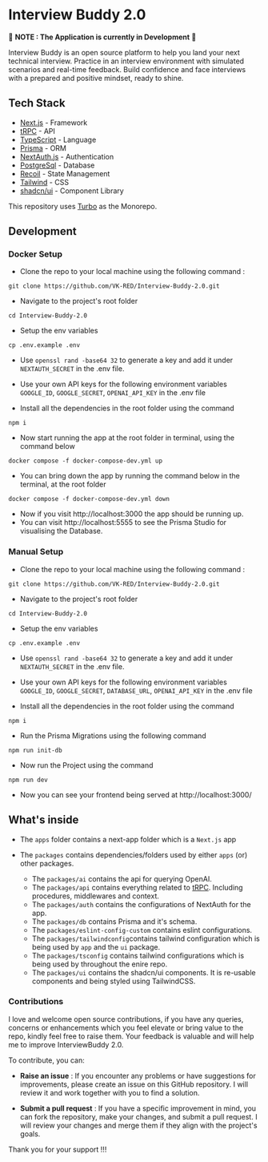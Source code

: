 # Interview Buddy 2.0

:construction:  **NOTE : The Application is currently in Development**  :construction:

Interview Buddy is an open source platform to help you land your next technical interview. Practice in an interview environment with simulated scenarios and real-time feedback. Build confidence and face interviews with a prepared and positive mindset, ready to shine.

## Tech Stack

- [Next.js](https://nextjs.org/)                 - Framework
- [tRPC](https://trpc.io/)                      - API
- [TypeScript](https://www.typescriptlang.org/)  - Language
- [Prisma](https://www.prisma.io/)               - ORM
- [NextAuth.js](https://next-auth.js.org/)       - Authentication
- [PostgreSql](https://www.postgresql.org/)      - Database
- [Recoil](https://recoiljs.org/)                - State Management
- [Tailwind](https://tailwindcss.com/)           - CSS
- [shadcn/ui](https://ui.shadcn.com/)            - Component Library

This repository uses [Turbo](https://turbo.build/repo) as the Monorepo.

## Development

### Docker Setup

- Clone the repo to your local machine using the following command :

```
git clone https://github.com/VK-RED/Interview-Buddy-2.0.git
```
- Navigate to the project's root folder

```
cd Interview-Buddy-2.0
```
- Setup the env variables

```
cp .env.example .env
```
- Use `openssl rand -base64 32` to generate a key and add it under `NEXTAUTH_SECRET` in the .env file.
- Use your own API keys for the following environment variables `GOOGLE_ID`, `GOOGLE_SECRET`, `OPENAI_API_KEY` in the .env file

- Install all the dependencies in the root folder using the command

```
npm i
```
- Now start running the app at the root folder in terminal, using the command below

```
docker compose -f docker-compose-dev.yml up
```

- You can bring down the app by running the command below in the terminal, at the root folder

```
docker compose -f docker-compose-dev.yml down
```

- Now if you visit http://localhost:3000 the app should be running up. 
- You can visit http://localhost:5555 to see the Prisma Studio for visualising the Database.



### Manual Setup

- Clone the repo to your local machine using the following command :

```
git clone https://github.com/VK-RED/Interview-Buddy-2.0.git
```
- Navigate to the project's root folder

```
cd Interview-Buddy-2.0
```
- Setup the env variables

```
cp .env.example .env
```
- Use `openssl rand -base64 32` to generate a key and add it under `NEXTAUTH_SECRET` in the .env file.
- Use your own API keys for the following environment variables `GOOGLE_ID`, `GOOGLE_SECRET`, `DATABASE_URL`, `OPENAI_API_KEY` in the .env file

- Install all the dependencies in the root folder using the command

```
npm i
```


- Run the Prisma Migrations using the following command

```
npm run init-db
```


- Now run the Project using the command

```
npm run dev
```

- Now you can see your frontend being served at http://localhost:3000/


## What's inside

- The `apps` folder contains a next-app folder which is a `Next.js` app
- The `packages` contains dependencies/folders used by either `apps` (or) other packages.

    - The `packages/ai` contains the api for querying OpenAI.
    - The `packages/api` contains everything related to [tRPC](https://trpc.io/). Including procedures, middlewares and context.
    - The `packages/auth` contains the configurations of NextAuth for the app.
    - The `packages/db` contains Prisma and it's schema.
    - The `packages/eslint-config-custom` contains eslint configurations.
    - The `packages/tailwindconfig`contains tailwind configuration which is being used by `app` and the `ui` package.
    - The `packages/tsconfig` contains tailwind configurations which is being used by throughout the enire repo.
    - The `packages/ui` contains the shadcn/ui components. It is re-usable components and being styled using TailwindCSS.

### Contributions

I love and welcome open source contributions, if you have any queries, concerns or enhancements which you feel elevate or bring value to the repo, kindly feel free to raise them. Your feedback is valuable and will help me to improve InterviewBuddy 2.0.

To contribute, you can:

   - **Raise an issue** : If you encounter any problems or have suggestions for improvements, please create an issue on this GitHub repository. I will review it and  work together with you to find a solution.

   - **Submit a pull request** : If you have a specific improvement in mind, you can fork the repository, make your changes, and submit a pull request. I will review your changes and merge them if they align with the project's goals.

Thank you for your support !!!